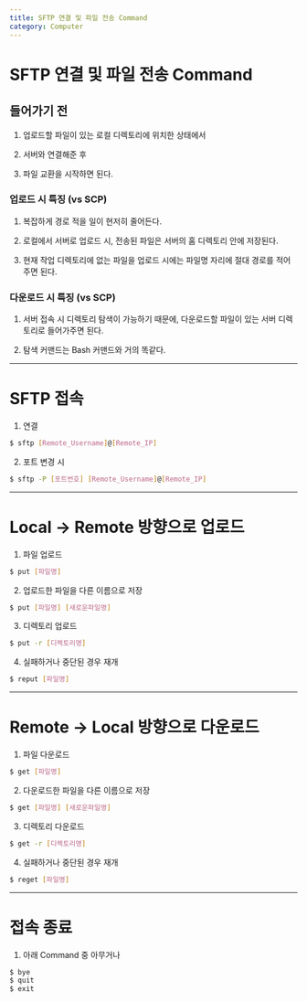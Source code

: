 ```yaml
---
title: SFTP 연결 및 파일 전송 Command
category: Computer
---
```


# SFTP 연결 및 파일 전송 Command


## 들어가기 전

1. 업로드할 파일이 있는 로컬 디렉토리에 위치한 상태에서

2. 서버와 연결해준 후

3. 파일 교환을 시작하면 된다.

 

### 업로드 시 특징 (vs SCP)

1. 복잡하게 경로 적을 일이 현저히 줄어든다.

2. 로컬에서 서버로 업로드 시, 전송된 파일은 서버의 홈 디렉토리 안에 저장된다.

3. 현재 작업 디렉토리에 없는 파일을 업로드 시에는 파일명 자리에 절대 경로를 적어주면 된다.

 

### 다운로드 시 특징 (vs SCP)

1. 서버 접속 시 디렉토리 탐색이 가능하기 때문에, 다운로드할 파일이 있는 서버 디렉토리로 들어가주면 된다.

2. 탐색 커맨드는 Bash 커맨드와 거의 똑같다.

---

# SFTP 접속

 
1. 연결

```bash
$ sftp [Remote_Username]@[Remote_IP]
```
 

2. 포트 변경 시

```bash
$ sftp -P [포트번호] [Remote_Username]@[Remote_IP]
```

---

# Local → Remote 방향으로 업로드
 

1. 파일 업로드

```bash
$ put [파일명]
```


2. 업로드한 파일을 다른 이름으로 저장

```bash
$ put [파일명] [새로운파일명]
```
 

3. 디렉토리 업로드

```bash
$ put -r [디렉토리명]
```


4. 실패하거나 중단된 경우 재개

```bash
$ reput [파일명]
```

---

# Remote → Local 방향으로 다운로드
 

1. 파일 다운로드

```bash
$ get [파일명]
```
 

2. 다운로드한 파일을 다른 이름으로 저장

```bash
$ get [파일명] [새로운파일명]
```
 

3. 디렉토리 다운로드

```bash
$ get -r [디렉토리명]
```
 

4. 실패하거나 중단된 경우 재개

```bash
$ reget [파일명]
```

---

# 접속 종료


1. 아래 Command 중 아무거나

```bash
$ bye
$ quit
$ exit
```